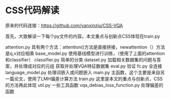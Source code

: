 # CSS代码解读

原来的代码连接：https://github.com/yanxinzju/CSS-VQA </br>

首先，大致解读一下每个py文件的内容。本文重点与创新点CSS体现在train.py

attention.py
  具有两个方法：attention()方法是直接拼接，newattention（）方法是q,v对应相乘
base_model.py
  使用基线模型进行训练，（使用了上面的attention和classifier）
classifier.py
  简单的分类
dataset.py
   加载相关数据集的问题与答案，并处理成对应的元组
    获取并处理VQA特征数据集
eval.py
  验证
fc.py
  全连接
language_model.py
  处理词嵌入或问题嵌入
main.py
  主函数，这个主要是来自另一篇论文，使用了LMH偏差计算方法
train.py
  这里是本文的重点与创新点，CSS的方法再此体现
util.py
  一些工具函数
vqa_debias_loss_function.py
  处理偏差的函数
